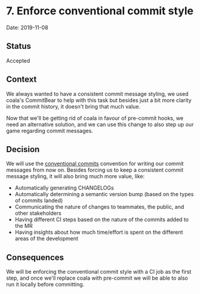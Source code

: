 # 7. Enforce conventional commit style

Date: 2019-11-08

## Status

Accepted

## Context

We always wanted to have a consistent commit message styling, we used coala's CommitBear to help with
this task but besides just a bit more clarity in the commit history, it doesn't bring that much value.

Now that we'll be getting rid of coala in favour of pre-commit hooks, we need an alternative solution,
and we can use this change to also step up our game regarding commit messages.

## Decision

We will use the [conventional commits](https://www.conventionalcommits.org) convention for writing our commit messages
from now on. Besides forcing us to keep a consistent commit message styling, it will also bring much
more value, like:

  * Automatically generating CHANGELOGs
  * Automatically determining a semantic version bump (based on the types of commits landed)
  * Communicating the nature of changes to teammates, the public, and other stakeholders
  * Having different CI steps based on the nature of the commits added to the MR
  * Having insights about how much time/effort is spent on the different areas of the development

## Consequences

We will be enforcing the conventional commit style with a CI job as the first step, and once we'll
replace coala with pre-commit we will be able to also run it locally before committing.
